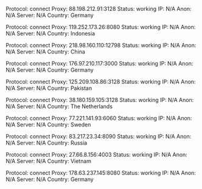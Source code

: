 Protocol: connect
Proxy: 88.198.212.91:3128
Status: working
IP: N/A
Anon: N/A
Server: N/A
Country: Germany

Protocol: connect
Proxy: 119.252.173.26:8080
Status: working
IP: N/A
Anon: N/A
Server: N/A
Country: Indonesia

Protocol: connect
Proxy: 218.98.160.110:12798
Status: working
IP: N/A
Anon: N/A
Server: N/A
Country: China

Protocol: connect
Proxy: 176.97.210.117:3000
Status: working
IP: N/A
Anon: N/A
Server: N/A
Country: Germany

Protocol: connect
Proxy: 125.209.108.86:3128
Status: working
IP: N/A
Anon: N/A
Server: N/A
Country: Pakistan

Protocol: connect
Proxy: 38.180.159.105:3128
Status: working
IP: N/A
Anon: N/A
Server: N/A
Country: The Netherlands

Protocol: connect
Proxy: 77.221.141.93:6060
Status: working
IP: N/A
Anon: N/A
Server: N/A
Country: Sweden

Protocol: connect
Proxy: 83.217.23.34:8090
Status: working
IP: N/A
Anon: N/A
Server: N/A
Country: Russia

Protocol: connect
Proxy: 27.66.8.156:4003
Status: working
IP: N/A
Anon: N/A
Server: N/A
Country: Vietnam

Protocol: connect
Proxy: 178.63.237.145:8080
Status: working
IP: N/A
Anon: N/A
Server: N/A
Country: Germany

